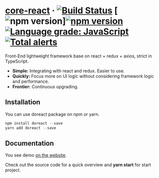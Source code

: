 # [core-react](https://www.vocowone.com/) &middot; [![Build Status](https://travis-ci.com/vocoWone/core-react.svg?branch=master)](https://travis-ci.com/vocoWone/core-react) [![npm version](https://img.shields.io/npm/v/doReact.svg?style=flat)][![npm version](https://img.shields.io/npm/v/doRN.svg?style=flat)](https://www.npmjs.com/package/core-react) [![Language grade: JavaScript](https://img.shields.io/lgtm/grade/javascript/g/vocoWone/core-react.svg?logo=lgtm&logoWidth=18)](https://lgtm.com/projects/g/vocoWone/core-react/context:javascript) [![Total alerts](https://img.shields.io/lgtm/alerts/g/vocoWone/core-react.svg?logo=lgtm&logoWidth=18)](https://lgtm.com/projects/g/vocoWone/core-react/alerts/)

Front-End lightweight framework base on react + redux + axios, strict in TypeScript.

- **Simple:** Integrating with react and redux. Easier to use.
- **Quickly:** Focus more on UI logic without considering framework logic and performance.
- **Frontier:** Continuous upgrading.

## Installation

You can use doreact package on npm or yarn.

```javascript
npm install doreact --save
yarn add doreact --save
```

## Documentation

You see demo [on the website](https://www.iwangzh.com).

Check out the source code for a quick overview and **yarn start** for start project.
